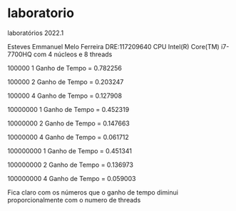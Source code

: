 # laboratorio
laboratórios 2022.1

Esteves Emmanuel Melo Ferreira DRE:117209640
CPU Intel(R) Core(TM) i7-7700HQ com 4 núcleos e 8 threads

100000 1
Ganho de Tempo = 0.782256

100000 2
Ganho de Tempo = 0.203247

100000 4
Ganho de Tempo = 0.127908

10000000 1
Ganho de Tempo = 0.452319

10000000 2
Ganho de Tempo = 0.147663

10000000 4
Ganho de Tempo = 0.061712

100000000 1
Ganho de Tempo = 0.451341

100000000 2
Ganho de Tempo = 0.136973

100000000 4
Ganho de Tempo = 0.059003


Fica claro com os números que o ganho de tempo diminui proporcionalmente com o numero de threads
